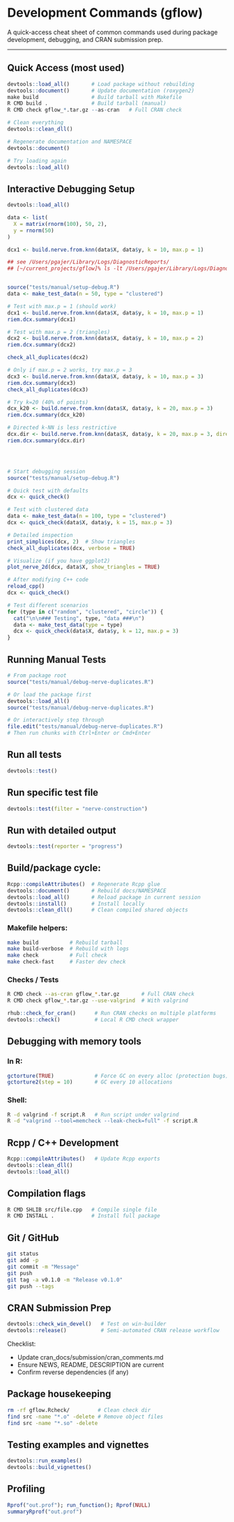 # Development Commands (gflow)

A quick-access cheat sheet of common commands used during package development,
debugging, and CRAN submission prep.

---

## Quick Access (most used)
```r
devtools::load_all()       # Load package without rebuilding
devtools::document()       # Update documentation (roxygen2)
make build                 # Build tarball with Makefile
R CMD build .              # Build tarball (manual)
R CMD check gflow_*.tar.gz --as-cran   # Full CRAN check

# Clean everything
devtools::clean_dll()

# Regenerate documentation and NAMESPACE
devtools::document()

# Try loading again
devtools::load_all()
```

## Interactive Debugging Setup
```r
devtools::load_all()

data <- list(
  X = matrix(rnorm(100), 50, 2),
  y = rnorm(50)
)

dcx1 <- build.nerve.from.knn(data$X, data$y, k = 10, max.p = 1)

## see /Users/pgajer/Library/Logs/DiagnosticReports/
## [~/current_projects/gflow]% ls -lt /Users/pgajer/Library/Logs/DiagnosticReports/*ips | head


source("tests/manual/setup-debug.R")
data <- make_test_data(n = 50, type = "clustered")

# Test with max.p = 1 (should work)
dcx1 <- build.nerve.from.knn(data$X, data$y, k = 10, max.p = 1)
riem.dcx.summary(dcx1)

# Test with max.p = 2 (triangles)
dcx2 <- build.nerve.from.knn(data$X, data$y, k = 10, max.p = 2)
riem.dcx.summary(dcx2)

check_all_duplicates(dcx2)

# Only if max.p = 2 works, try max.p = 3
dcx3 <- build.nerve.from.knn(data$X, data$y, k = 10, max.p = 3)
riem.dcx.summary(dcx3)
check_all_duplicates(dcx3)

# Try k=20 (40% of points)
dcx_k20 <- build.nerve.from.knn(data$X, data$y, k = 20, max.p = 3)
riem.dcx.summary(dcx_k20)

# Directed k-NN is less restrictive
dcx.dir <- build.nerve.from.knn(data$X, data$y, k = 20, max.p = 3, directed.knn = TRUE)
riem.dcx.summary(dcx.dir)




# Start debugging session
source("tests/manual/setup-debug.R")

# Quick test with defaults
dcx <- quick_check()

# Test with clustered data
data <- make_test_data(n = 100, type = "clustered")
dcx <- quick_check(data$X, data$y, k = 15, max.p = 3)

# Detailed inspection
print_simplices(dcx, 2)  # Show triangles
check_all_duplicates(dcx, verbose = TRUE)

# Visualize (if you have ggplot2)
plot_nerve_2d(dcx, data$X, show_triangles = TRUE)

# After modifying C++ code
reload_cpp()
dcx <- quick_check()

# Test different scenarios
for (type in c("random", "clustered", "circle")) {
  cat("\n\n### Testing", type, "data ###\n")
  data <- make_test_data(type = type)
  dcx <- quick_check(data$X, data$y, k = 12, max.p = 3)
}
```

## Running Manual Tests
```r
# From package root
source("tests/manual/debug-nerve-duplicates.R")

# Or load the package first
devtools::load_all()
source("tests/manual/debug-nerve-duplicates.R")

# Or interactively step through
file.edit("tests/manual/debug-nerve-duplicates.R")
# Then run chunks with Ctrl+Enter or Cmd+Enter
```

## Run all tests
```r
devtools::test()
```

## Run specific test file
```r
devtools::test(filter = "nerve-construction")
```

## Run with detailed output
```r
devtools::test(reporter = "progress")
```

## Build/package cycle:
```r
Rcpp::compileAttributes()  # Regenerate Rcpp glue
devtools::document()       # Rebuild docs/NAMESPACE
devtools::load_all()       # Reload package in current session
devtools::install()        # Install locally
devtools::clean_dll()      # Clean compiled shared objects
```

### Makefile helpers:
```bash
make build          # Rebuild tarball
make build-verbose  # Rebuild with logs
make check          # Full check
make check-fast     # Faster dev check
```

### Checks / Tests
```bash
R CMD check --as-cran gflow_*.tar.gz       # Full CRAN check
R CMD check gflow_*.tar.gz --use-valgrind  # With valgrind
```

```r
rhub::check_for_cran()      # Run CRAN checks on multiple platforms
devtools::check()           # Local R CMD check wrapper
```

## Debugging with memory tools
### In R:
```r
gctorture(TRUE)             # Force GC on every alloc (protection bugs)
gctorture2(step = 10)       # GC every 10 allocations
```

### Shell:
```bash
R -d valgrind -f script.R   # Run script under valgrind
R -d "valgrind --tool=memcheck --leak-check=full" -f script.R
```

## Rcpp / C++ Development
```r
Rcpp::compileAttributes()   # Update Rcpp exports
devtools::clean_dll()
devtools::load_all()
```

## Compilation flags
```bash
R CMD SHLIB src/file.cpp   # Compile single file
R CMD INSTALL .            # Install full package
```

## Git / GitHub
```bash
git status
git add -p
git commit -m "Message"
git push
git tag -a v0.1.0 -m "Release v0.1.0"
git push --tags
```

## CRAN Submission Prep
```r
devtools::check_win_devel()   # Test on win-builder
devtools::release()           # Semi-automated CRAN release workflow
```

Checklist:
- Update cran_docs/submission/cran_comments.md
- Ensure NEWS, README, DESCRIPTION are current
- Confirm reverse dependencies (if any)

## Package housekeeping
```bash
rm -rf gflow.Rcheck/         # Clean check dir
find src -name "*.o" -delete # Remove object files
find src -name "*.so" -delete
```

## Testing examples and vignettes
```r
devtools::run_examples()
devtools::build_vignettes()
```

## Profiling
```r
Rprof("out.prof"); run_function(); Rprof(NULL)
summaryRprof("out.prof")
```


